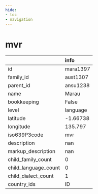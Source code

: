 ```yaml
---
hide:
- toc
- navigation
---
```

# mvr
|                      | info     |
|:---------------------|:---------|
| id                   | mara1397 |
| family_id            | aust1307 |
| parent_id            | ansu1238 |
| name                 | Marau    |
| bookkeeping          | False    |
| level                | language |
| latitude             | -1.66738 |
| longitude            | 135.797  |
| iso639P3code         | mvr      |
| description          | nan      |
| markup_description   | nan      |
| child_family_count   | 0        |
| child_language_count | 0        |
| child_dialect_count  | 1        |
| country_ids          | ID       |